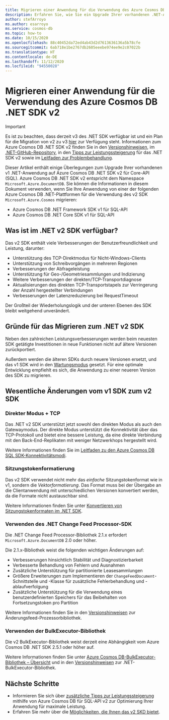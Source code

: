 ```yaml
---
title: Migrieren einer Anwendung für die Verwendung des Azure Cosmos DB .NET SDK 2.0 (Microsoft.Azure.Cosmos)
description: Erfahren Sie, wie Sie ein Upgrade Ihrer vorhandenen .NET-Anwendung von v1 des SDK auf .NET SDK v2 für Core-API (SQL) durchführen.
author: stefArroyo
ms.author: esarroyo
ms.service: cosmos-db
ms.topic: how-to
ms.date: 10/15/2020
ms.openlocfilehash: 88c40452da72ed4ab43d2d7613636136a5b78cfe
ms.sourcegitcommit: 6ab718e1be2767db2605eeebe974ee9e2c07022b
ms.translationtype: HT
ms.contentlocale: de-DE
ms.lasthandoff: 11/12/2020
ms.locfileid: "94550028"
---
```

# <a name="migrate-your-application-to-use-the-azure-cosmos-db-net-sdk-v2"></a>Migrieren einer Anwendung für die Verwendung des Azure Cosmos DB .NET SDK v2

> [!IMPORTANT]
> Es ist zu beachten, dass derzeit v3 des .NET SDK verfügbar ist und ein Plan für die Migration von v2 zu v3 [hier](migrate-dotnet-v3.md) zur Verfügung steht. Informationen zum Azure Cosmos DB .NET SDK v2 finden Sie in den [Versionshinweisen](sql-api-sdk-dotnet.md), im [.NET-GitHub-Repository](https://github.com/Azure/azure-cosmos-dotnet-v2), in den [Tipps zur Leistungssteigerung](performance-tips.md) für das .NET SDK v2 sowie im [Leitfaden zur Problembehandlung](troubleshoot-dot-net-sdk.md).
>

Dieser Artikel enthält einige Überlegungen zum Upgrade Ihrer vorhandenen v1 .NET-Anwendung auf Azure Cosmos DB .NET SDK v2 für Core-API (SQL). Azure Cosmos DB .NET SDK v2 entspricht dem Namespace `Microsoft.Azure.DocumentDB`. Sie können die Informationen in diesem Dokument verwenden, wenn Sie Ihre Anwendung von einer der folgenden Azure Cosmos DB .NET-Plattformen für die Verwendung des v2 SDK `Microsoft.Azure.Cosmos` migrieren:

* Azure Cosmos DB .NET Framework SDK v1 für SQL-API
* Azure Cosmos DB .NET Core SDK v1 für SQL-API

## <a name="whats-available-in-the-net-v2-sdk"></a>Was ist im .NET v2 SDK verfügbar?

Das v2 SDK enthält viele Verbesserungen der Benutzerfreundlichkeit und Leistung, darunter:

* Unterstützung des TCP-Direktmodus für Nicht-Windows-Clients
* Unterstützung von Schreibvorgängen in mehreren Regionen
* Verbesserungen der Abfrageleistung
* Unterstützung für Geo-/Geometriesammlungen und Indizierung
* Weitere Verbesserungen der direkten/TCP-Transportdiagnose
* Aktualisierungen des direkten TCP-Transportstapels zur Verringerung der Anzahl hergestellter Verbindungen
* Verbesserungen der Latenzreduzierung bei RequestTimeout

Der Großteil der Wiederholungslogik und der unteren Ebenen des SDK bleibt weitgehend unverändert.

## <a name="why-migrate-to-the-net-v2-sdk"></a>Gründe für das Migrieren zum .NET v2 SDK

Neben den zahlreichen Leistungsverbesserungen werden beim neuesten SDK getätigte Investitionen in neue Funktionen nicht auf ältere Versionen zurückportiert.

Außerdem werden die älteren SDKs durch neuere Versionen ersetzt, und das v1 SDK wird in den [Wartungsmodus](sql-api-sdk-dotnet.md) gesetzt. Für eine optimale Entwicklung empfiehlt es sich, die Anwendung zu einer neueren Version des SDK zu migrieren.

## <a name="major-changes-from-v1-sdk-to-v2-sdk"></a>Wesentliche Änderungen vom v1 SDK zum v2 SDK

### <a name="direct-mode--tcp"></a>Direkter Modus + TCP

Das .NET v2 SDK unterstützt jetzt sowohl den direkten Modus als auch den Gatewaymodus. Der direkte Modus unterstützt die Konnektivität über das TCP-Protokoll und bietet eine bessere Leistung, da eine direkte Verbindung mit den Back-End-Replikaten mit weniger Netzwerkhops hergestellt wird.

Weitere Informationen finden Sie im [Leitfaden zu den Azure Cosmos DB SQL SDK-Konnektivitätsmodi](sql-sdk-connection-modes.md).

### <a name="session-token-formatting"></a>Sitzungstokenformatierung

Das v2 SDK verwendet nicht mehr das *einfache* Sitzungstokenformat wie in v1, sondern die *Vektorformatierung*. Das Format muss bei der Übergabe an die Clientanwendung mit unterschiedlichen Versionen konvertiert werden, da die Formate nicht austauschbar sind.

Weitere Informationen finden Sie unter [Konvertieren von Sitzungstokenformaten im .NET SDK](how-to-convert-session-token.md).

### <a name="using-the-net-change-feed-processor-sdk"></a>Verwenden des .NET Change Feed Processor-SDK

Die .NET Change Feed Processor-Bibliothek 2.1.x erfordert `Microsoft.Azure.DocumentDB` 2.0 oder höher.

Die 2.1.x-Bibliothek weist die folgenden wichtigen Änderungen auf:

* Verbesserungen hinsichtlich Stabilität und Diagnostizierbarkeit
* Verbesserte Behandlung von Fehlern und Ausnahmen
* Zusätzliche Unterstützung für partitionierte Leasesammlungen
* Größere Erweiterungen zum Implementieren der `ChangeFeedDocument`-Schnittstelle und -Klasse für zusätzliche Fehlerbehandlung und -ablaufverfolgung
* Zusätzliche Unterstützung für die Verwendung eines benutzerdefinierten Speichers für das Beibehalten von Fortsetzungstoken pro Partition

Weitere Informationen finden Sie in den [Versionshinweisen](sql-api-sdk-dotnet-changefeed.md) zur Änderungsfeed-Prozessorbibliothek.

### <a name="using-the-bulk-executor-library"></a>Verwenden der BulkExecutor-Bibliothek

Die v2 BulkExecutor-Bibliothek weist derzeit eine Abhängigkeit vom Azure Cosmos DB .NET SDK 2.5.1 oder höher auf.

Weitere Informationen finden Sie unter [Azure Cosmos DB-BulkExecutor-Bibliothek – Übersicht](bulk-executor-overview.md) und in den [Versionshinweisen](sql-api-sdk-bulk-executor-dot-net.md) zur .NET-BulkExecutor-Bibliothek.

## <a name="next-steps"></a>Nächste Schritte

* Informieren Sie sich über [zusätzliche Tipps zur Leistungssteigerung](sql-api-get-started.md) mithilfe von Azure Cosmos DB für SQL-API v2 zur Optimierung Ihrer Anwendung für maximale Leistung.
* Erfahren Sie mehr über die [Möglichkeiten, die Ihnen das v2 SKD bietet](sql-api-dotnet-samples.md).